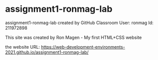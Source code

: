 # assignment1-ronmag-lab
assignment1-ronmag-lab created by GitHub Classroom
User: ronmag
Id: 211972898

This site was created by Ron Magen -
My first HTML+CSS website

the website URL: https://web-development-environments-2021.github.io/assignment1-ronmag-lab/

